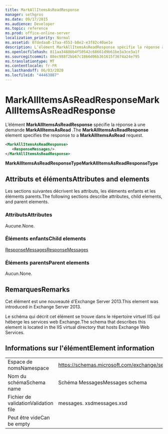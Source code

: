 ```yaml
---
title: MarkAllItemsAsReadResponse
manager: sethgros
ms.date: 09/17/2015
ms.audience: Developer
ms.topic: reference
ms.prod: office-online-server
localization_priority: Normal
ms.assetid: 07dedaa8-17aa-4553-b8e2-e3f82c40ae1e
description: L’élément MarkAllItemsAsReadResponse spécifie la réponse à une demande MarkAllItemsAsRead.
ms.openlocfilehash: 011aa34886b4f50542c68661d9b61be3a3ce3a1f
ms.sourcegitcommit: 88ec988f2bb67c1866d06b361615f3674a24e795
ms.translationtype: MT
ms.contentlocale: fr-FR
ms.lasthandoff: 06/03/2020
ms.locfileid: "44463887"
---
```

# <a name="markallitemsasreadresponse"></a><span data-ttu-id="76216-103">MarkAllItemsAsReadResponse</span><span class="sxs-lookup"><span data-stu-id="76216-103">MarkAllItemsAsReadResponse</span></span>

<span data-ttu-id="76216-104">L’élément **MarkAllItemsAsReadResponse** spécifie la réponse à une demande **MarkAllItemsAsRead** .</span><span class="sxs-lookup"><span data-stu-id="76216-104">The **MarkAllItemsAsReadResponse** element specifies the response to a **MarkAllItemsAsRead** request.</span></span> 
  
```XML
<MarkAllItemsAsReadResponse>
   <ResponseMessages/>
</MarkAllItemsAsReadResponse>
```

 <span data-ttu-id="76216-105">**MarkAllItemsAsReadResponseType**</span><span class="sxs-lookup"><span data-stu-id="76216-105">**MarkAllItemsAsReadResponseType**</span></span>
## <a name="attributes-and-elements"></a><span data-ttu-id="76216-106">Attributs et éléments</span><span class="sxs-lookup"><span data-stu-id="76216-106">Attributes and elements</span></span>

<span data-ttu-id="76216-107">Les sections suivantes décrivent les attributs, les éléments enfants et les éléments parents.</span><span class="sxs-lookup"><span data-stu-id="76216-107">The following sections describe attributes, child elements, and parent elements.</span></span>
  
### <a name="attributes"></a><span data-ttu-id="76216-108">Attributs</span><span class="sxs-lookup"><span data-stu-id="76216-108">Attributes</span></span>

<span data-ttu-id="76216-109">Aucune.</span><span class="sxs-lookup"><span data-stu-id="76216-109">None.</span></span>
  
### <a name="child-elements"></a><span data-ttu-id="76216-110">Éléments enfants</span><span class="sxs-lookup"><span data-stu-id="76216-110">Child elements</span></span>

[<span data-ttu-id="76216-111">ResponseMessages</span><span class="sxs-lookup"><span data-stu-id="76216-111">ResponseMessages</span></span>](responsemessages.md)
  
### <a name="parent-elements"></a><span data-ttu-id="76216-112">Éléments parents</span><span class="sxs-lookup"><span data-stu-id="76216-112">Parent elements</span></span>

<span data-ttu-id="76216-113">Aucun.</span><span class="sxs-lookup"><span data-stu-id="76216-113">None.</span></span>
  
## <a name="remarks"></a><span data-ttu-id="76216-114">Remarques</span><span class="sxs-lookup"><span data-stu-id="76216-114">Remarks</span></span>

<span data-ttu-id="76216-115">Cet élément est une nouveauté d'Exchange Server 2013.</span><span class="sxs-lookup"><span data-stu-id="76216-115">This element was introduced in Exchange Server 2013.</span></span>
  
<span data-ttu-id="76216-116">Le schéma qui décrit cet élément se trouve dans le répertoire virtuel IIS qui héberge les services web Exchange.</span><span class="sxs-lookup"><span data-stu-id="76216-116">The schema that describes this element is located in the IIS virtual directory that hosts Exchange Web Services.</span></span>
  
## <a name="element-information"></a><span data-ttu-id="76216-117">Informations sur l'élément</span><span class="sxs-lookup"><span data-stu-id="76216-117">Element information</span></span>

|||
|:-----|:-----|
|<span data-ttu-id="76216-118">Espace de noms</span><span class="sxs-lookup"><span data-stu-id="76216-118">Namespace</span></span>  <br/> |https://schemas.microsoft.com/exchange/services/2006/messages  <br/> |
|<span data-ttu-id="76216-119">Nom du schéma</span><span class="sxs-lookup"><span data-stu-id="76216-119">Schema name</span></span>  <br/> |<span data-ttu-id="76216-120">Schéma Messages</span><span class="sxs-lookup"><span data-stu-id="76216-120">Messages schema</span></span>  <br/> |
|<span data-ttu-id="76216-121">Fichier de validation</span><span class="sxs-lookup"><span data-stu-id="76216-121">Validation file</span></span>  <br/> |<span data-ttu-id="76216-122">messages. xsd</span><span class="sxs-lookup"><span data-stu-id="76216-122">messages.xsd</span></span>  <br/> |
|<span data-ttu-id="76216-123">Peut être vide</span><span class="sxs-lookup"><span data-stu-id="76216-123">Can be empty</span></span>  <br/> ||
   

